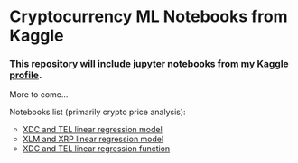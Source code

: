 <h1>Cryptocurrency ML Notebooks from Kaggle</h1>

<h3>This repository will include jupyter notebooks from my <a href="https://kaggle.com/mauricedw22">Kaggle profile</a>.</h3>

<p>More to come...</p>

<p>Notebooks list (primarily crypto price analysis):</p>
<ul style="list-style-type:circle;">
    <li><a href="https://www.kaggle.com/mauricedw22/telcoin-xdc-linear-regression-model/">XDC and TEL linear regression model</a></li>
    <li><a href="https://www.kaggle.com/mauricedw22/xrp-xlm-linear-regression-model/">XLM and XRP linear regression model</a></li>
    <li><a href="https://www.kaggle.com/mauricedw22/xdctel-linear-regression-function">XDC and TEL linear regression function</a></li>
</ul>
